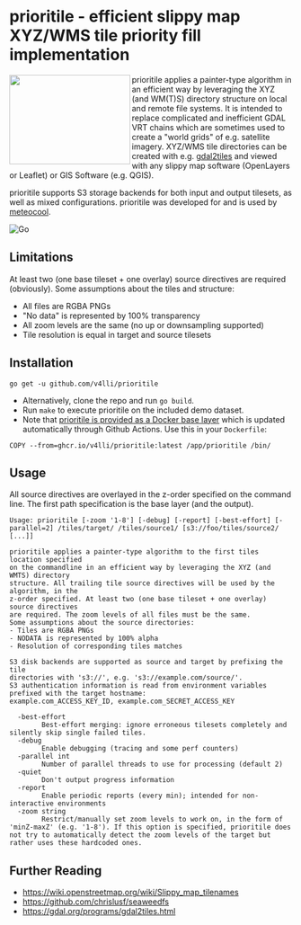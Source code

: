 # prioritile - efficient slippy map XYZ/WMS tile priority fill implementation

<img align="left" width="215" height="159" src="https://user-images.githubusercontent.com/1577223/91644898-bdb84c80-ea40-11ea-904e-8bbf8156ab6d.png">

prioritile applies a painter-type algorithm in an efficient way by
leveraging the XYZ (and WM(T)S) directory structure on local and
remote file systems. It is intended to replace complicated and
inefficient GDAL VRT chains which are sometimes used to create a
"world grids" of e.g. satellite imagery. XYZ/WMS tile directories
can be created with e.g.
[gdal2tiles](https://gdal.org/programs/gdal2tiles.html) and viewed
with any slippy map software (OpenLayers or Leaflet) or GIS Software
(e.g. QGIS).

prioritile supports S3 storage backends for both input and output
tilesets, as well as mixed configurations. prioritile was developed
for and is used by [meteocool](https://meteocool.com/).

![Go](https://github.com/v4lli/prioritile/workflows/Go/badge.svg)

## Limitations

At least two (one base tileset + one overlay) source directives are
required (obviously). Some assumptions about the tiles and structure:

- All files are RGBA PNGs
- "No data" is represented by 100% transparency
- All zoom levels are the same (no up or downsampling supported)
- Tile resolution is equal in target and source tilesets

## Installation

`go get -u github.com/v4lli/prioritile`

- Alternatively, clone the repo and run `go build`.
- Run `make` to execute prioritile on the included demo dataset.
- Note that [prioritile is provided as a Docker base
layer](https://github.com/users/v4lli/packages/container/package/prioritle)
which is updated automatically through Github Actions. Use this in
your `Dockerfile`:

```
COPY --from=ghcr.io/v4lli/prioritile:latest /app/prioritile /bin/
```

## Usage

All source directives are overlayed in the z-order specified on the command line. The first path specification is the base layer (and the output).

```
Usage: prioritile [-zoom '1-8'] [-debug] [-report] [-best-effort] [-parallel=2] /tiles/target/ /tiles/source1/ [s3://foo/tiles/source2/ [...]]

prioritile applies a painter-type algorithm to the first tiles location specified
on the commandline in an efficient way by leveraging the XYZ (and WMTS) directory
structure. All trailing tile source directives will be used by the algorithm, in the
z-order specified. At least two (one base tileset + one overlay) source directives
are required. The zoom levels of all files must be the same.
Some assumptions about the source directories:
- Tiles are RGBA PNGs
- NODATA is represented by 100% alpha
- Resolution of corresponding tiles matches

S3 disk backends are supported as source and target by prefixing the tile
directories with 's3://', e.g. 's3://example.com/source/'.
S3 authentication information is read from environment variables prefixed with the target hostname:
example.com_ACCESS_KEY_ID, example.com_SECRET_ACCESS_KEY

  -best-effort
    	Best-effort merging: ignore erroneous tilesets completely and silently skip single failed tiles.
  -debug
    	Enable debugging (tracing and some perf counters)
  -parallel int
    	Number of parallel threads to use for processing (default 2)
  -quiet
    	Don't output progress information
  -report
    	Enable periodic reports (every min); intended for non-interactive environments
  -zoom string
    	Restrict/manually set zoom levels to work on, in the form of 'minZ-maxZ' (e.g. '1-8'). If this option is specified, prioritile does not try to automatically detect the zoom levels of the target but rather uses these hardcoded ones.
```

## Further Reading

- https://wiki.openstreetmap.org/wiki/Slippy_map_tilenames
- https://github.com/chrislusf/seaweedfs
- https://gdal.org/programs/gdal2tiles.html
